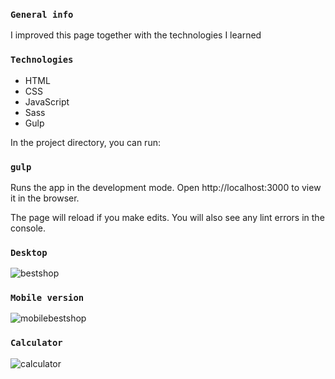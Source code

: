 ### `General info`
I improved this page together with the technologies I learned

### `Technologies`

* HTML
* CSS
* JavaScript
* Sass
* Gulp

In the project directory, you can run:

### `gulp`

Runs the app in the development mode.
Open http://localhost:3000 to view it in the browser.

The page will reload if you make edits.
You will also see any lint errors in the console.

### `Desktop`

![bestshop](https://user-images.githubusercontent.com/66370279/91751876-c0907a00-ebc5-11ea-85f5-f0028d8aa05f.png)

### `Mobile version`

![mobilebestshop](https://user-images.githubusercontent.com/66370279/91751998-f46b9f80-ebc5-11ea-8cf2-bd8ff463cfba.png)

### `Calculator`

![calculator](https://user-images.githubusercontent.com/66370279/91751940-da31c180-ebc5-11ea-90cd-196797d77ac7.gif)

